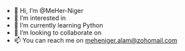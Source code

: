 - 👋 Hi, I’m @MeHer-Niger
- 👀 I’m interested in 
- 🌱 I’m currently learning Python
- 💞️ I’m looking to collaborate on 
- 📫 You can reach me on meheniger.alam@zohomail.com


